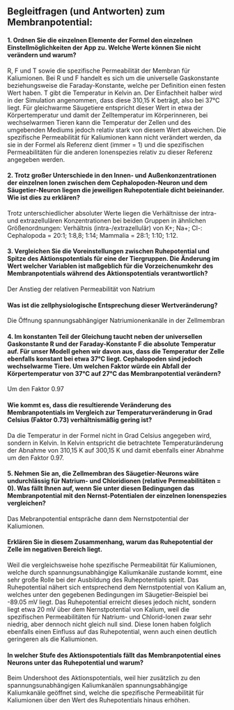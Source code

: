 ## Begleitfragen (und Antworten) zum Membranpotential:

#### 1.	Ordnen Sie die einzelnen Elemente der Formel den einzelnen Einstellmöglichkeiten der App zu. Welche Werte können Sie nicht verändern und warum?

R, F und T sowie die spezifische Permeabilität der Membran für Kaliumionen. Bei R und F handelt es sich um die universelle Gaskonstante beziehungsweise die Faraday-Konstante, welche per Definition einen festen Wert haben. T gibt die Temperatur in Kelvin an. Der Einfachheit halber wird in der Simulation angenommen, dass diese 310,15 K beträgt, also bei 37°C liegt. Für gleichwarme Säugetiere entspricht dieser Wert in etwa der Körpertemperatur und damit der Zelltemperatur im Körperinneren, bei wechselwarmen Tieren kann die Temperatur der Zellen und des umgebenden Mediums jedoch relativ stark von diesem Wert abweichen. Die spezifische Permeabilität für Kaliumionen kann nicht verändert werden, da sie in der Formel als Referenz dient (immer = 1) und die spezifischen Permeabilitäten für die anderen Ionenspezies relativ zu dieser Referenz angegeben werden.

#### 2.	Trotz großer Unterschiede in den Innen- und Außenkonzentrationen der einzelnen Ionen zwischen dem Cephalopoden-Neuron und dem Säugetier-Neuron liegen die jeweiligen Ruhepotentiale dicht beieinander. Wie ist dies zu erklären?

Trotz unterschiedlicher absoluter Werte liegen die Verhältnisse der intra- und extrazellulären Konzentrationen bei beiden Gruppen in ähnlichen Größenordnungen: 
Verhältnis (intra-/extrazellulär) von K+;	Na+;	Cl-: Cephalopoda =	20:1;	1:8,8;	1:14; Mammalia	= 28:1;	1:10;	1:12.

#### 3.	Vergleichen Sie die Voreinstellungen zwischen Ruhepotential und Spitze des Aktionspotentials für eine der Tiergruppen. Die Änderung im Wert welcher Variablen ist maßgeblich für die Vorzeichenumkehr des Membranpotentials während des Aktionspotentials verantwortlich? 

Der Anstieg der relativen Permeabilität von Natrium

#### Was ist die zellphysiologische Entsprechung dieser Wertveränderung?

Die Öffnung spannungsabhängiger Natriumionenkanäle in der Zellmembran

#### 4.	Im konstanten Teil der Gleichung taucht neben der universellen Gaskonstante R und der Faraday-Konstante F die absolute Temperatur auf. Für unser Modell gehen wir davon aus, dass die Temperatur der Zelle ebenfalls konstant bei etwa 37°C liegt. Cephalopoden sind jedoch wechselwarme Tiere. Um welchen Faktor würde ein Abfall der Körpertemperatur von 37°C auf 27°C das Membranpotential verändern? 

Um den Faktor 0.97

#### Wie kommt es, dass die resultierende Veränderung des Membranpotentials im Vergleich zur Temperaturveränderung in Grad Celsius (Faktor 0.73) verhältnismäßig gering ist?

Da die Temperatur in der Formel nicht in Grad Celsius angegeben wird, sondern in Kelvin. In Kelvin entspricht die betrachtete Temperaturänderung der Abnahme von 310,15 K auf 300,15 K und damit ebenfalls einer Abnahme um den Faktor 0.97.

#### 5.	Nehmen Sie an, die Zellmembran des Säugetier-Neurons wäre undurchlässig für Natrium-  und Chloridionen (relative Permeabilitäten = 0). Was fällt Ihnen auf, wenn Sie unter diesen Bedingungen das Membranpotential mit den Nernst-Potentialen der einzelnen Ionenspezies vergleichen? 

Das Mebranpotential entspräche dann dem Nernstpotential der Kaliumionen.

#### Erklären Sie in diesem Zusammenhang, warum das Ruhepotential der Zelle im negativen Bereich liegt. 

Weil die vergleichsweise hohe spezifische Permeabilität für Kaliumionen, welche durch spannungsunabhängige Kaliumkanäle zustande kommt, eine sehr große Rolle bei der Ausbildung des Ruhepotentials spielt. Das Ruhepotential nähert sich entsprechend dem Nernstpotential von Kalium an, welches unter den gegebenen Bedingungen im Säugetier-Beispiel bei -89.05 mV liegt. Das Ruhepotential erreicht dieses jedoch nicht, sondern liegt etwa 20 mV über dem Nernstpotential von Kalium, weil die spezifischen Permeabilitäten für Natrium- und Chlorid-Ionen zwar sehr niedrig, aber dennoch nicht gleich null sind. Diese Ionen haben folglich ebenfalls einen Einfluss auf das Ruhepotential, wenn auch einen deutlich geringeren als die Kaliumionen.

#### In welcher Stufe des Aktionspotentials fällt das Membranpotential eines Neurons unter das Ruhepotential und warum?

Beim Undershoot des Aktionspotentials, weil hier zusätzlich zu den spannungsunabhängigen Kaliumkanälen spannungsabhängige Kaliumkanäle geöffnet sind, welche die spezifische Permeabilität für Kaliumionen über den Wert des Ruhepotentials hinaus erhöhen.
